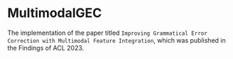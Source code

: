 # MultimodalGEC
The implementation of the paper titled `Improving Grammatical Error Correction with Multimodal Feature Integration`, which was published in the Findings of ACL 2023.
